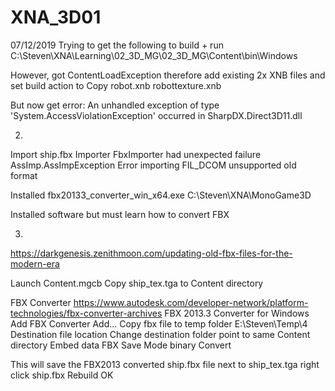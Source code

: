 # XNA_3D01

07/12/2019
Trying to get the following to build + run
C:\Steven\XNA\Learning\02_3D_MG\02_3D_MG\Content\bin\Windows

However, got ContentLoadException
therefore add existing 2x XNB files and set build action to Copy
robot.xnb
robottexture.xnb

But now get error:
An unhandled exception of type 'System.AccessViolationException' occurred in SharpDX.Direct3D11.dll



02.
Import ship.fbx
Importer FbxImporter had unexpected failure
AssImp.AssImpException
Error importing FIL_DCOM unsupported old format

Installed
fbx20133_converter_win_x64.exe
C:\Steven\XNA\MonoGame3D

Installed software but must learn how to convert FBX


03.
https://darkgenesis.zenithmoon.com/updating-old-fbx-files-for-the-modern-era

Launch Content.mgcb
Copy ship_tex.tga to Content directory

FBX Converter
https://www.autodesk.com/developer-network/platform-technologies/fbx-converter-archives
FBX 2013.3 Converter for Windows
Add FBX Converter
Add...
Copy fbx file to temp folder
E:\Steven\Temp\4
Destination file location
Change destination folder
point to same Content directory
Embed data
FBX Save Mode	binary
Convert

This will save the FBX2013 converted ship.fbx file next to ship_tex.tga
right click ship.fbx
Rebuild
OK